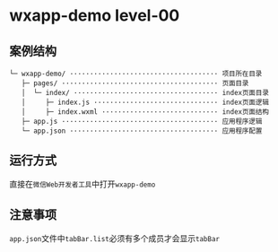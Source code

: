 # wxapp-demo level-00

## 案例结构

```
└─ wxapp-demo/ ····································· 项目所在目录
   ├─ pages/ ······································· 页面目录
   │  └─ index/ ···································· index页面目录
   │     ├─ index.js ······························· index页面逻辑
   │     ├─ index.wxml ····························· index页面结构
   ├─ app.js ······································· 应用程序逻辑
   └─ app.json ····································· 应用程序配置
```

## 运行方式

直接在`微信Web开发者工具`中打开`wxapp-demo`

## 注意事项

`app.json`文件中`tabBar.list`必须有多个成员才会显示`tabBar`